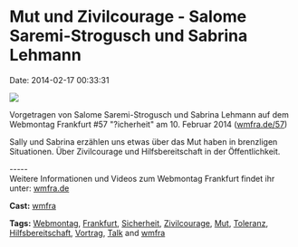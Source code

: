 Mut und Zivilcourage - Salome Saremi-Strogusch und Sabrina Lehmann
==================================================================

Date: 2014-02-17 00:33:31

[![](http://i.vimeocdn.com/video/464679960_200x150.jpg)](http://vimeo.com/86853247)

Vorgetragen von Salome Saremi-Strogusch und Sabrina Lehmann auf dem
Webmontag Frankfurt \#57 \"?icherheit\" am 10. Februar 2014
([wmfra.de/57](http://wmfra.de/57))

Sally und Sabrina erzählen uns etwas über das Mut haben in brenzligen
Situationen. Über Zivilcourage und Hilfsbereitschaft in der
Öffentlichkeit.

\-\-\-\--\
Weitere Informationen und Videos zum Webmontag Frankfurt findet ihr
unter: [wmfra.de](http://wmfra.de)

**Cast:** [wmfra](http://vimeo.com/wmfra)

**Tags:** [Webmontag](http://vimeo.com/tag:Webmontag),
[Frankfurt](http://vimeo.com/tag:Frankfurt),
[Sicherheit](http://vimeo.com/tag:Sicherheit),
[Zivilcourage](http://vimeo.com/tag:Zivilcourage),
[Mut](http://vimeo.com/tag:Mut),
[Toleranz](http://vimeo.com/tag:Toleranz),
[Hilfsbereitschaft](http://vimeo.com/tag:Hilfsbereitschaft),
[Vortrag](http://vimeo.com/tag:Vortrag),
[Talk](http://vimeo.com/tag:Talk) and
[wmfra](http://vimeo.com/tag:wmfra)
